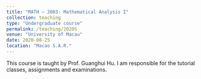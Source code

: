 ```yaml
---
title: "MATH – 2003: Mathematical Analysis I"
collection: teaching
type: "Undergraduate course"
permalink: /teaching/2020S
venue: "University of Macau"
date: 2020-08-25
location: "Macao S.A.R."
---
```


This course is taught by Prof. Guanghui Hu. I am responsible for the tutorial classes, assignments and examinations.
